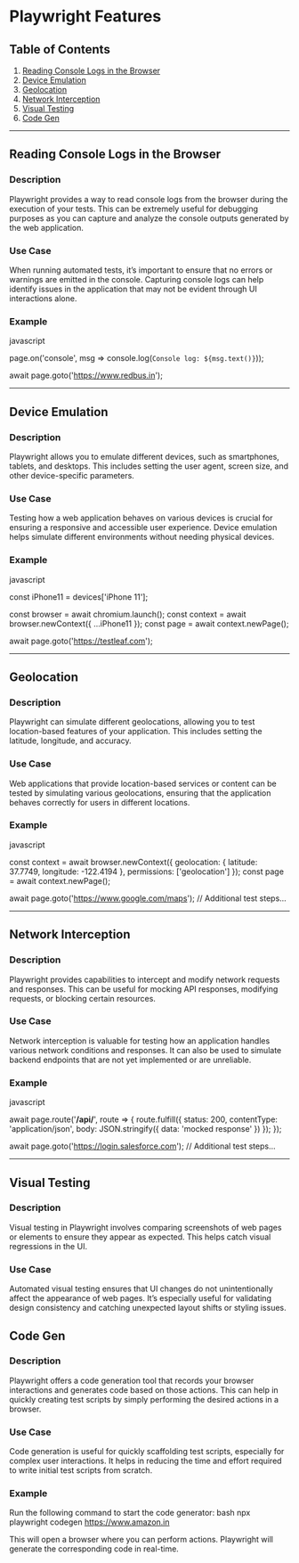# Playwright Features

## Table of Contents
1. [Reading Console Logs in the Browser](#reading-console-logs-in-the-browser)
2. [Device Emulation](#device-emulation)
3. [Geolocation](#geolocation)
4. [Network Interception](#network-interception)
5. [Visual Testing](#visual-testing)
6. [Code Gen](#code-gen)

---

## Reading Console Logs in the Browser

### Description
Playwright provides a way to read console logs from the browser during the execution of your tests. This can be extremely useful for debugging purposes as you can capture and analyze the console outputs generated by the web application.

### Use Case
When running automated tests, it’s important to ensure that no errors or warnings are emitted in the console. Capturing console logs can help identify issues in the application that may not be evident through UI interactions alone.

### Example

javascript

  page.on('console', msg => console.log(`Console log: ${msg.text()}`));

  await page.goto('https://www.redbus.in');
 
---

## Device Emulation

### Description
Playwright allows you to emulate different devices, such as smartphones, tablets, and desktops. This includes setting the user agent, screen size, and other device-specific parameters.

### Use Case
Testing how a web application behaves on various devices is crucial for ensuring a responsive and accessible user experience. Device emulation helps simulate different environments without needing physical devices.

### Example

javascript

const iPhone11 = devices['iPhone 11'];

  const browser = await chromium.launch();
  const context = await browser.newContext({
    ...iPhone11
  });
  const page = await context.newPage();

  await page.goto('https://testleaf.com');
  
---

## Geolocation

### Description
Playwright can simulate different geolocations, allowing you to test location-based features of your application. This includes setting the latitude, longitude, and accuracy.

### Use Case
Web applications that provide location-based services or content can be tested by simulating various geolocations, ensuring that the application behaves correctly for users in different locations.

### Example
javascript

  const context = await browser.newContext({
    geolocation: { latitude: 37.7749, longitude: -122.4194 },
    permissions: ['geolocation']
  });
  const page = await context.newPage();

  await page.goto('https://www.google.com/maps');
  // Additional test steps...

---

## Network Interception

### Description
Playwright provides capabilities to intercept and modify network requests and responses. This can be useful for mocking API responses, modifying requests, or blocking certain resources.

### Use Case
Network interception is valuable for testing how an application handles various network conditions and responses. It can also be used to simulate backend endpoints that are not yet implemented or are unreliable.

### Example
javascript

  await page.route('**/api/**', route => {
    route.fulfill({
      status: 200,
      contentType: 'application/json',
      body: JSON.stringify({ data: 'mocked response' })
    });
  });

  await page.goto('https://login.salesforce.com');
  // Additional test steps...

---

## Visual Testing

### Description
Visual testing in Playwright involves comparing screenshots of web pages or elements to ensure they appear as expected. This helps catch visual regressions in the UI.

### Use Case
Automated visual testing ensures that UI changes do not unintentionally affect the appearance of web pages. It’s especially useful for validating design consistency and catching unexpected layout shifts or styling issues.


## Code Gen

### Description
Playwright offers a code generation tool that records your browser interactions and generates code based on those actions. This can help in quickly creating test scripts by simply performing the desired actions in a browser.

### Use Case
Code generation is useful for quickly scaffolding test scripts, especially for complex user interactions. It helps in reducing the time and effort required to write initial test scripts from scratch.

### Example
Run the following command to start the code generator:
bash
npx playwright codegen https://www.amazon.in

This will open a browser where you can perform actions. Playwright will generate the corresponding code in real-time.
